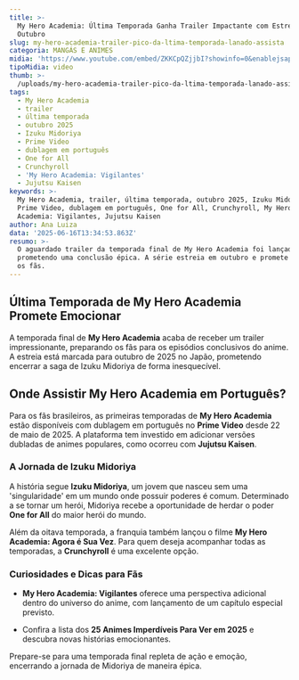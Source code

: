 ```yaml
---
title: >-
  My Hero Academia: Última Temporada Ganha Trailer Impactante com Estreia em
  Outubro
slug: my-hero-academia-trailer-pico-da-ltima-temporada-lanado-assista
categoria: MANGÁS E ANIMES
midia: 'https://www.youtube.com/embed/ZKKCpQZjjbI?showinfo=0&enablejsapi=1'
tipoMidia: video
thumb: >-
  /uploads/my-hero-academia-trailer-pico-da-ltima-temporada-lanado-assista-thumb.png
tags:
  - My Hero Academia
  - trailer
  - última temporada
  - outubro 2025
  - Izuku Midoriya
  - Prime Video
  - dublagem em português
  - One for All
  - Crunchyroll
  - 'My Hero Academia: Vigilantes'
  - Jujutsu Kaisen
keywords: >-
  My Hero Academia, trailer, última temporada, outubro 2025, Izuku Midoriya,
  Prime Video, dublagem em português, One for All, Crunchyroll, My Hero
  Academia: Vigilantes, Jujutsu Kaisen
author: Ana Luiza
data: '2025-06-16T13:34:53.863Z'
resumo: >-
  O aguardado trailer da temporada final de My Hero Academia foi lançado,
  prometendo uma conclusão épica. A série estreia em outubro e promete emocionar
  os fãs.
---
```


## Última Temporada de My Hero Academia Promete Emocionar

A temporada final de **My Hero Academia** acaba de receber um trailer impressionante, preparando os fãs para os episódios conclusivos do anime. A estreia está marcada para outubro de 2025 no Japão, prometendo encerrar a saga de Izuku Midoriya de forma inesquecível.

## Onde Assistir My Hero Academia em Português?

Para os fãs brasileiros, as primeiras temporadas de **My Hero Academia** estão disponíveis com dublagem em português no **Prime Video** desde 22 de maio de 2025. A plataforma tem investido em adicionar versões dubladas de animes populares, como ocorreu com **Jujutsu Kaisen**.

### A Jornada de Izuku Midoriya

A história segue **Izuku Midoriya**, um jovem que nasceu sem uma 'singularidade' em um mundo onde possuir poderes é comum. Determinado a se tornar um herói, Midoriya recebe a oportunidade de herdar o poder **One for All** do maior herói do mundo.

Além da oitava temporada, a franquia também lançou o filme **My Hero Academia: Agora é Sua Vez**. Para quem deseja acompanhar todas as temporadas, a **Crunchyroll** é uma excelente opção.

### Curiosidades e Dicas para Fãs

- **My Hero Academia: Vigilantes** oferece uma perspectiva adicional dentro do universo do anime, com lançamento de um capítulo especial previsto.

- Confira a lista dos **25 Animes Imperdíveis Para Ver em 2025** e descubra novas histórias emocionantes.

Prepare-se para uma temporada final repleta de ação e emoção, encerrando a jornada de Midoriya de maneira épica.

